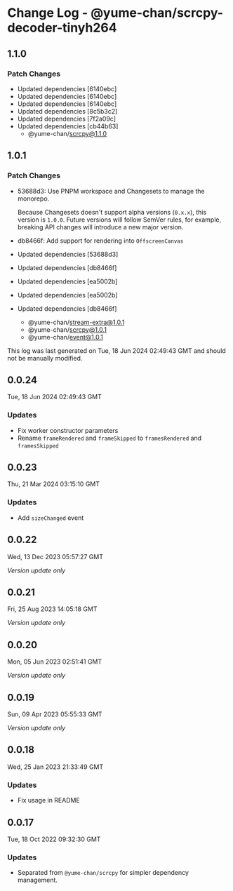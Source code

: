 # Change Log - @yume-chan/scrcpy-decoder-tinyh264

## 1.1.0

### Patch Changes

- Updated dependencies [6140ebc]
- Updated dependencies [6140ebc]
- Updated dependencies [6140ebc]
- Updated dependencies [8c5b3c2]
- Updated dependencies [7f2a09c]
- Updated dependencies [cb44b63]
  - @yume-chan/scrcpy@1.1.0

## 1.0.1

### Patch Changes

- 53688d3: Use PNPM workspace and Changesets to manage the monorepo.

  Because Changesets doesn't support alpha versions (`0.x.x`), this version is `1.0.0`. Future versions will follow SemVer rules, for example, breaking API changes will introduce a new major version.

- db8466f: Add support for rendering into `OffscreenCanvas`
- Updated dependencies [53688d3]
- Updated dependencies [db8466f]
- Updated dependencies [ea5002b]
- Updated dependencies [ea5002b]
- Updated dependencies [db8466f]
  - @yume-chan/stream-extra@1.0.1
  - @yume-chan/scrcpy@1.0.1
  - @yume-chan/event@1.0.1

This log was last generated on Tue, 18 Jun 2024 02:49:43 GMT and should not be manually modified.

## 0.0.24

Tue, 18 Jun 2024 02:49:43 GMT

### Updates

- Fix worker constructor parameters
- Rename `frameRendered` and `frameSkipped` to `framesRendered` and `framesSkipped`

## 0.0.23

Thu, 21 Mar 2024 03:15:10 GMT

### Updates

- Add `sizeChanged` event

## 0.0.22

Wed, 13 Dec 2023 05:57:27 GMT

_Version update only_

## 0.0.21

Fri, 25 Aug 2023 14:05:18 GMT

_Version update only_

## 0.0.20

Mon, 05 Jun 2023 02:51:41 GMT

_Version update only_

## 0.0.19

Sun, 09 Apr 2023 05:55:33 GMT

_Version update only_

## 0.0.18

Wed, 25 Jan 2023 21:33:49 GMT

### Updates

- Fix usage in README

## 0.0.17

Tue, 18 Oct 2022 09:32:30 GMT

### Updates

- Separated from `@yume-chan/scrcpy` for simpler dependency management.
